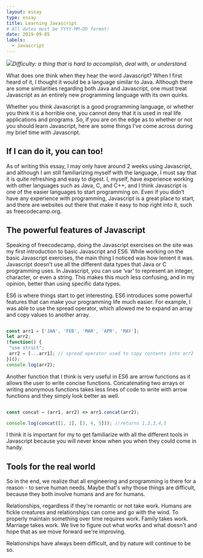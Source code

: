 ```yaml
---
layout: essay
type: essay
title: Learning Javascript
# All dates must be YYYY-MM-DD format!
date: 2019-09-05
labels:
  - Javascript
---
```


<img class="ui tiny right spaced image" src="../images/degree_difficulty.jpg">*Difficulty: a thing that is hard to accomplish, deal with, or understand.*

What does one think when they hear the word Javascript? When I first heard of it, I thought it would be a language similar to Java. Although there are some similarities regarding both Java and Javascript, one must treat Javascript as an entirely new programming language with its own quirks.

Whether you think Javascript is a good programming language, or whether you think it is a horrible one, you cannot deny that it is used in real life applications and programs. So, if you are on the edge as to whether or not you should learn Javascript, here are some things I’ve come across during my brief time with Javascript. 

## If I can do it, you can too!

As of writing this essay, I may only have around 2 weeks using Javascript, and although I am still familiarizing myself with the language, I must say that it is quite refreshing and easy to digest. I, myself, have experience working with other languages such as Java, C, and C++, and I think Javascript is one of the easier languages to start programming on. Even if you didn’t have any experience with programming, Javascript is a great place to start, and there are websites out there that make it easy to hop right into it, such as freecodecamp.org.

## The powerful features of Javascript

Speaking of freecodecamp, doing the Javascript exercises on the site was my first introduction to basic Javascript and ES6. While working on the basic Javascript exercises, the main thing I noticed was how lenient it was. Javascript doesn’t use all the different data types that Java or C programming uses. In Javascript, you can use ‘var’ to represent an integer, character, or even a string. This makes this much less confusing, and in my opinion, better than using specific data types.

ES6 is where things start to get interesting. ES6 introduces some powerful features that can make your programming life much easier. For example, I was able to use the spread operator, which allowed me to expand an array and copy values to another array.

```javascript

const arr1 = ['JAN', 'FEB', 'MAR', 'APR', 'MAY'];
let arr2;
(function() {
 "use strict";
 arr2 = [...arr1]; // spread operator used to copy contents into arr2
})();
console.log(arr2);

```
Another function that I think is very useful in ES6 are arrow functions as it  allows the user to write concise functions. Concatenating two arrays or writing anonymous functions takes less lines of code to write with arrow functions and they simply look better as well.

```javascript

const concat = (arr1, arr2) => arr1.concat(arr2);

console.log(concat([1, 2], [3, 4, 5])); //returns 1,2,3,4,5

```
I think it is important for my to get familiarize with all the different tools in Javascript because you will never know when you when they could come in handy.

## Tools for the real world

So in the end, we realize that all engineering and programming is there for a reason - to serve human needs. Maybe that's why those things are difficult, because they both involve humans and are for humans.

Relationships, regardless if they're romantic or not take work. Humans are fickle creatures and relationships can come and go with the wind. To properly maintain something over time requires work. Family takes work. Marriage takes work. We live to figure out what works and what doesn't and hope that as we move forward we're improving.

Relationships have always been difficult, and by nature will continue to be so.

